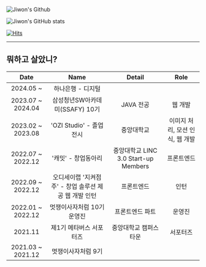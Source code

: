 ![Jiwon's Github](https://capsule-render.vercel.app/api?type=waving&color=gradient&height=300&section=header&text=Jiwon's%20Github&fontSize=80&animation=fadeIn)

![Jiwon's GitHub stats](https://github-readme-stats.vercel.app/api?username=smarfy99&count_private=true&show_icons=true&theme=tokyonight)

[![Hits](https://hits.seeyoufarm.com/api/count/incr/badge.svg?url=https%3A%2F%2Fgithub.com%2Fsmarfy99&count_bg=%23453FE3&title_bg=%23000000&icon=&icon_color=%230363EB&title=hits&edge_flat=false)](https://hits.seeyoufarm.com)

----

## 뭐하고 살았니?

|  Date  |   Name   | Detail | Role | 
| :-----: | :------: | :------: | :------: |
| 2024.05 ~  | 하나은행 - 디지털 |  |  |
| 2023.07 ~ 2024.04  | 삼성청년SW아카데미(SSAFY) 10기 | JAVA 전공 | 웹 개발 |
| 2023.02 ~ 2023.08  | 'OZI Studio' - 졸업전시 | 중앙대학교 | 이미지 처리, 모션 인식, 웹 개발 |
| 2022.07 ~ 2022.12  | '캐밋' - 창업동아리 | 중앙대학교 LINC 3.0 Start-up Members | 프론트엔드 |
| 2022.09 ~ 2022.12  | 오디세이랩 '지켜점주' - 창업 솔루션 제공 웹 개발 인턴 | 프론트엔드 | 인턴 |
| 2022.01 ~ 2022.12  | 멋쟁이사자처럼 10기 운영진 | 프론트엔드 파트 | 운영진 |
| 2021.11  | 제1기 메타버스 서포터즈 | 중앙대학교 캠퍼스타운 | 서포터즈 |
| 2021.03 ~ 2021.12 | 멋쟁이사자처럼 9기 |  | |
